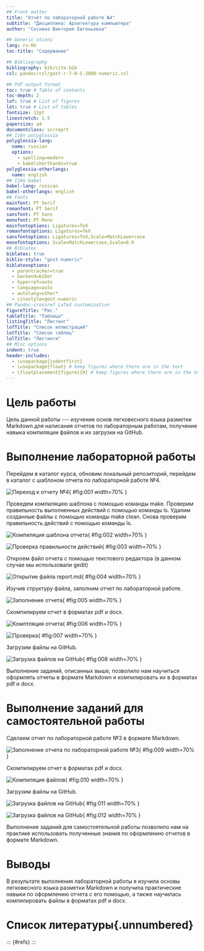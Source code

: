 ```yaml
---
## Front matter
title: "Отчёт по лабораторной работе №4"
subtitle: "Дисциплина: Архитектура компьютера"
author: "Соснина Виктория Евгеньевна"

## Generic otions
lang: ru-RU
toc-title: "Содержание"

## Bibliography
bibliography: bib/cite.bib
csl: pandoc/csl/gost-r-7-0-5-2008-numeric.csl

## Pdf output format
toc: true # Table of contents
toc-depth: 2
lof: true # List of figures
lot: true # List of tables
fontsize: 12pt
linestretch: 1.5
papersize: a4
documentclass: scrreprt
## I18n polyglossia
polyglossia-lang:
  name: russian
  options:
	- spelling=modern
	- babelshorthands=true
polyglossia-otherlangs:
  name: english
## I18n babel
babel-lang: russian
babel-otherlangs: english
## Fonts
mainfont: PT Serif
romanfont: PT Serif
sansfont: PT Sans
monofont: PT Mono
mainfontoptions: Ligatures=TeX
romanfontoptions: Ligatures=TeX
sansfontoptions: Ligatures=TeX,Scale=MatchLowercase
monofontoptions: Scale=MatchLowercase,Scale=0.9
## Biblatex
biblatex: true
biblio-style: "gost-numeric"
biblatexoptions:
  - parentracker=true
  - backend=biber
  - hyperref=auto
  - language=auto
  - autolang=other*
  - citestyle=gost-numeric
## Pandoc-crossref LaTeX customization
figureTitle: "Рис."
tableTitle: "Таблица"
listingTitle: "Листинг"
lofTitle: "Список иллюстраций"
lotTitle: "Список таблиц"
lolTitle: "Листинги"
## Misc options
indent: true
header-includes:
  - \usepackage{indentfirst}
  - \usepackage{float} # keep figures where there are in the text
  - \floatplacement{figure}{H} # keep figures where there are in the text
---
```


# Цель работы

Цель данной работы --- изучение основ легковесного языка разметки Markdown для написания отчетов по лабораторным работам, получение навыка компиляции файлов и их загрузки на GitHub.

# Выполнение лабораторной работы

Перейдем в каталог курса, обновим локальный репозиторий, перейдем в каталог с шаблоном отчета по лабораторной работе №4.

![Переход к отчету №4](image/4_1.png){ #fig:001 width=70% }

Проведем компиляцию шаблона с помощью команды make. Проверим правильность выполненных действий с помощью команды ls. Удалим созданные файлы с помощью команды make clean. Снова проверим правильность действий с помощью команды ls.

![Компиляция шаблона отчета](image/4_2.png){ #fig:002 width=70% }

![Проверка правильности действий](image/4_3.png){ #fig:003 width=70% }

Откроем файл отчета с помощью текстового редактора (в данном случае мы использовали gedit)

![Открытие файла report.md](image/4_4.png){ #fig:004 width=70% }

Изучив структуру файла, заполним отчет по лабораторной работе.

![Заполнение отчета](image/4_5.png){ #fig:005 width=70% }

Скомпилируем отчет в форматах pdf и docx.

![Комптляция отчета](image/4_6.png){ #fig:006 width=70% }

![Проверка](image/4_7.png){ #fig:007 width=70% }

Загрузим файлы на GitHub.

![Загрузка файлов на GitHub](image/4_8.png){ #fig:008 width=70% }

Выполнение заданий, описанных выше, позволило нам научиться оформлять отчеты в формате Markdown и компилировать их в форматах pdf и docx.

# Выполнение заданий для самостоятельной работы

Сделаем отчет по лабораторной работе №3 в формате Markdown.

![Заполнение отчета по лабораторной работе №3](image/4_9.png){ #fig:009 width=70% }

Скомпилируем отчет в форматах pdf и docx.

![Компиляция файлов](image/4_10.png){ #fig:010 width=70% }

Загрузим файлы на GitHub.

![Загрузка файлов на GitHub](image/4_11.png){ #fig:011 width=70% }

![Загрузка файлов на GitHub](image/4_12.png){ #fig:012 width=70% }

Выполнение заданий для самостоятельной работы позволило нам на практике использовать полученные знания по оформлению отчетов в формате Markdown.

# Выводы

В результате выполнения лабораторной работы я изучила основы легковесного языка разметки Markdown и получила практические навыки по оформлению отчета с его помощью, а также научилась компилировать файлы в форматах pdf и docx.

# Список литературы{.unnumbered}

::: {#refs}
:::
